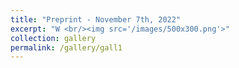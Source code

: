 ```yaml
---
title: "Preprint - November 7th, 2022"
excerpt: "W <br/><img src='/images/500x300.png'>"
collection: gallery
permalink: /gallery/gall1
---
```


